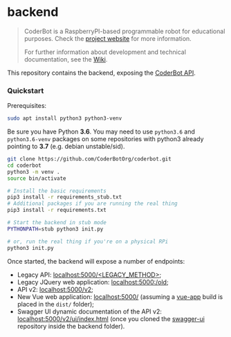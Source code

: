 # backend

> CoderBot is a RaspberryPI-based programmable robot for educational purposes. Check the [project website](https://www.coderbot.org) for more information.
>
> For further information about development and technical documentation, see the [Wiki](https://github.com/CoderBotOrg/coderbot/wiki).

This repository contains the backend, exposing the [CoderBot API](https://github.com/CoderBotOrg/backend/wiki/API-v2).

### Quickstart

Prerequisites:

```bash
sudo apt install python3 python3-venv
```

Be sure you have Python **3.6**. You may need to use `python3.6` and `python3.6-venv` packages on some repositories with python3 already pointing to **3.7** (e.g. debian unstable/sid).



```bash
git clone https://github.com/CoderBotOrg/coderbot.git
cd coderbot
python3 -m venv .
source bin/activate

# Install the basic requirements
pip3 install -r requirements_stub.txt
# Additional packages if you are running the real thing
pip3 install -r requirements.txt

# Start the backend in stub mode
PYTHONPATH=stub python3 init.py

# or, run the real thing if you're on a physical RPi
python3 init.py
```

Once started, the backend will expose a number of endpoints:

- Legacy API: [localhost:5000/<LEGACY_METHOD>](http://localhost:5000/);
- Legacy JQuery web application: [localhost:5000:/old](http://localhost:5000/old);
- API v2: [localhost:5000/v2](http://localhost:5000/v2);
- New Vue web application: [localhost:5000/](http://localhost:5000/) (assuming a [vue-app](https://github.com/coderbotorg/vue-app) build is placed in the `dist/` folder);
- Swagger UI dynamic documentation of the API v2: [localhost:5000/v2/ui/index.html](http://localhost:5000/v2/ui/index.html) (once you cloned the [swagger-ui](https://github.com/coderbotorg/swagger-ui) repository inside the backend folder).

